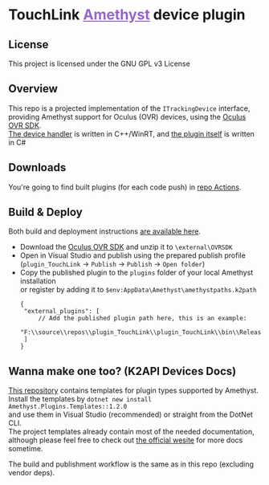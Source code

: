 ﻿<h1 dir=auto>
<b>TouchLink</b>
<a style="color:#9966cc;" href="https://github.com/KinectToVR/Amethyst">Amethyst</a>
<text>device plugin</text>
</h1>

## **License**
This project is licensed under the GNU GPL v3 License 

## **Overview**
This repo is a projected implementation of the `ITrackingDevice` interface,  
providing Amethyst support for Oculus (OVR) devices, using the [Oculus OVR SDK](https://developer.oculus.com/downloads/package/oculus-sdk-for-windows/).  
[The device handler](DeviceHandler) is written in C++/WinRT, and [the plugin itself](plugin_TouchLink) is written in C#

## **Downloads**
You're going to find built plugins (for each code push) in [repo Actions](https://github.com/KimihikoAkayasaki/plugin_TouchLink/actions/).

## **Build & Deploy**
Both build and deployment instructions [are available here](https://github.com/KimihikoAkayasaki/plugin_TouchLink/blob/master/.github/workflows/build.yml).
 - Download the [Oculus OVR SDK](https://developer.oculus.com/downloads/package/oculus-sdk-for-windows/) and unzip it to `\external\OVRSDK`
 - Open in Visual Studio and publish using the prepared publish profile  
   (`plugin_TouchLink` → `Publish` → `Publish` → `Open folder`)
 - Copy the published plugin to the `plugins` folder of your local Amethyst installation  
   or register by adding it to `$env:AppData\Amethyst\amethystpaths.k2path`
   ```jsonc
   {
    "external_plugins": [
        // Add the published plugin path here, this is an example:
        "F:\\source\\repos\\plugin_TouchLink\\plugin_TouchLink\\bin\\Release\\Publish"
    ]
   }
   ```

## **Wanna make one too? (K2API Devices Docs)**
[This repository](https://github.com/KinectToVR/Amethyst.Plugins.Templates) contains templates for plugin types supported by Amethyst.<br>
Install the templates by `dotnet new install Amethyst.Plugins.Templates::1.2.0`  
and use them in Visual Studio (recommended) or straight from the DotNet CLI.  
The project templates already contain most of the needed documentation,  
although please feel free to check out [the official wesite](https://docs.k2vr.tech/) for more docs sometime.

The build and publishment workflow is the same as in this repo (excluding vendor deps).  